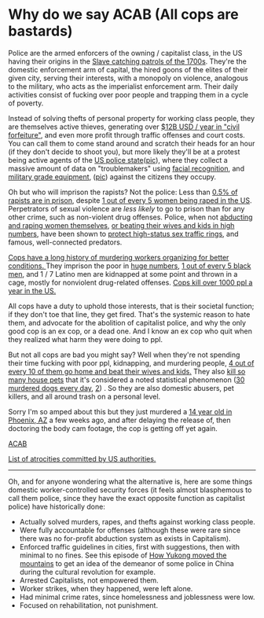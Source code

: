 # Why do we say ACAB (All cops are bastards)

Police are the armed enforcers of the owning / capitalist class, in the US having their origins in the [Slave catching patrols of the 1700s](https://medium.com/s/story/slavery-and-the-origins-of-the-american-police-state-ec318f5ff05b). They're the domestic enforcement arm of capital, the hired goons of the elites of their given city, serving their interests, with a monopoly on violence, analogous to the military, who acts as the imperialist enforcement arm. Their daily activities consist of fucking over poor people and trapping them in a cycle of poverty. 

Instead of solving thefts of personal property for working class people, they are themselves active thieves, generating over [$12B USD / year in "civil forfeiture"](https://en.wikipedia.org/wiki/Civil_forfeiture_in_the_United_States), and even more profit through traffic offenses and court costs. You can call them to come stand around and scratch their heads for an hour (if they don't decide to shoot you), but more likely they'll be at a protest being active agents of the [US police state](https://github.com/dessalines/essays/blob/master/us_atrocities.md#pervasive)([pic](https://i.imgur.com/KRbulxR.jpg)), where they collect a massive amount of data on "troublemakers" using [facial recognition](https://www.nbcnews.com/news/us-news/how-facial-recognition-became-routine-policing-tool-america-n1004251), and [military grade equipment](https://en.wikipedia.org/wiki/Militarization_of_police), ([pic](https://i.imgur.com/9wj0OG4.jpg)) against the citizens they occupy.

Oh but who will imprison the rapists? Not the police: Less than [0.5% of rapists are in prison](https://www.rainn.org/statistics/criminal-justice-system), despite [1 out of every 5 women being raped in the US](https://www.nsvrc.org/about-sexual-assault). Perpetrators of sexual violence are *less likely* to go to prison than for any other crime, such as non-violent drug offenses. Police, when not [abducting and raping women themselves](https://twitter.com/rontkim/status/1130889246162804737), [or beating their wives and kids in high numbers](https://www.theatlantic.com/national/archive/2014/09/police-officers-who-hit-their-wives-or-girlfriends/380329/), have been shown to [protect high-status sex traffic rings](https://www.theguardian.com/uk-news/2015/feb/26/jimmy-savile-given-free-rein-to-sexually-abuse-60-people-report-finds), and famous, well-connected predators.

[Cops have a long history of murdering workers organizing for better conditions. ](https://github.com/dessalines/essays/blob/master/us_atrocities.md#workers-and-the-poor) They imprison the poor in [huge numbers](https://github.com/dessalines/essays/blob/master/us_atrocities.md#prisoners), [1 out of every 5 black men](https://en.wikipedia.org/wiki/War_on_Drugs), and 1 / 7 Latino men are kidnapped at some point and thrown in a cage, mostly for nonviolent drug-related offenses. [Cops kill over 1000 ppl a year in the US.](https://www.washingtonpost.com/graphics/2019/national/police-shootings-2019/)

All cops have a duty to uphold those interests, that is their societal function; if they don't toe that line, they get fired. That's the systemic reason to hate them, and advocate for the abolition of capitalist police, and why the only good cop is an ex cop, or a dead one. And I know an ex cop who quit when they realized what harm they were doing to ppl. 

But not all cops are bad you might say? Well when they're not spending their time fucking with poor ppl, kidnapping, and murdering people, [4 out of every 10 of them go home and beat their wives and kids.](https://www.theatlantic.com/national/archive/2014/09/police-officers-who-hit-their-wives-or-girlfriends/380329/) They also [kill so many house pets](https://qz.com/870601/police-killing-dogs-is-an-epidemic-according-to-the-justice-department/amp/) that it's considered a noted statistical phenomenon ([30 murdered dogs every day](https://www.criminallegalnews.org/news/2018/jun/16/doj-police-shooting-family-dogs-has-become-epidemic/), [2](https://puppycidedb.com/)) . So they are also domestic abusers, pet killers, and all around trash on a personal level. 

Sorry I'm so amped about this but they just murdered a [14 year old in Phoenix, AZ](https://www.azcentral.com/story/news/local/tempe/2019/02/15/month-after-officer-killed-teen-antonio-arce-tempe-investigation-continues/2873020002/) a few weeks ago, and after delaying the release of, then doctoring the body cam footage, the cop is getting off yet again.

[ACAB](https://i.imgur.com/LeKwBWt.jpg)

[List of atrocities committed by US authorities.](https://github.com/dessalines/essays/blob/master/us_atrocities.md)

---

Oh, and for anyone wondering what the alternative is, here are some things domestic worker-controlled security forces (it feels almost blasphemous to call them police, since they have the exact opposite function as capitalist police) have historically done:

- Actually solved murders, rapes, and thefts against working class people.
- Were fully accountable for offenses (although these were rare since there was no for-profit abduction system as exists in Capitalism).
- Enforced traffic guidelines in cities, first with suggestions, then with minimal to no fines. See this episode of [How Yukong moved the mountains](https://youtu.be/5m6qbrWTj7Y?t=1456) to get an idea of the demeanor of some police in China during the cultural revolution for example.
- Arrested Capitalists, not empowered them.
- Worker strikes, when they happened, were left alone.
- Had minimal crime rates, since homelessness and joblessness were low.
- Focused on rehabilitation, not punishment.

